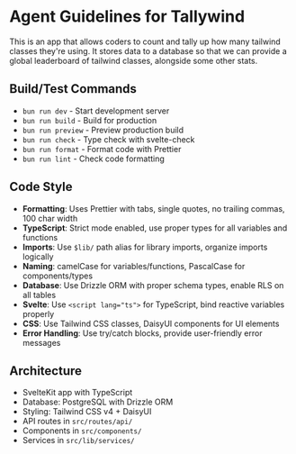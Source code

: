 # Agent Guidelines for Tallywind

This is an app that allows coders to count and tally up how many tailwind
classes they're using. It stores data to a database so that we can provide a
global leaderboard of tailwind classes, alongside some other stats.

## Build/Test Commands

- `bun run dev` - Start development server
- `bun run build` - Build for production
- `bun run preview` - Preview production build
- `bun run check` - Type check with svelte-check
- `bun run format` - Format code with Prettier
- `bun run lint` - Check code formatting

## Code Style

- **Formatting**: Uses Prettier with tabs, single quotes, no trailing commas, 100 char width
- **TypeScript**: Strict mode enabled, use proper types for all variables and functions
- **Imports**: Use `$lib/` path alias for library imports, organize imports logically
- **Naming**: camelCase for variables/functions, PascalCase for components/types
- **Database**: Use Drizzle ORM with proper schema types, enable RLS on all tables
- **Svelte**: Use `<script lang="ts">` for TypeScript, bind reactive variables properly
- **CSS**: Use Tailwind CSS classes, DaisyUI components for UI elements
- **Error Handling**: Use try/catch blocks, provide user-friendly error messages

## Architecture

- SvelteKit app with TypeScript
- Database: PostgreSQL with Drizzle ORM
- Styling: Tailwind CSS v4 + DaisyUI
- API routes in `src/routes/api/`
- Components in `src/components/`
- Services in `src/lib/services/`

